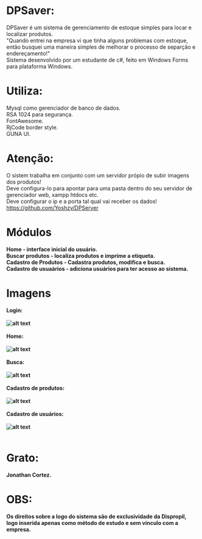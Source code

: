 # DPSaver:<br>
DPSaver é um sistema de gerenciamento de estoque simples para locar e localizar produtos.<br>
"Quando entrei na empresa vi que tinha alguns problemas com estoque, então busquei uma maneira simples de melhorar o processo de separção e endereçamento!"<br>
Sistema desenvolvido por um estudante de c#, feito em Windows Forms para plataforma Windows.<br>

# Utiliza:<br>
Mysql como gerenciador de banco de dados.<br>
RSA 1024 para segurança.<br>
FontAwesome.<br>
RjCode border style.<br>
GUNA UI.<br>

# Atenção:<br>
O sistem trabalha em conjunto com um servidor própio de subir imagens dos produtos!<br>
Deve configura-lo para apontar para uma pasta dentro do seu servidor de gerenciador web, xampp htdocs etc.<br>
Deve configurar o ip e a porta tal qual vai receber os dados!<br>
https://github.com/Yoshzy/DPServer

# Módulos
<b>Home - interface inicial do usuário.<br>
<b>Buscar produtos - localiza produtos e imprime a etiqueta.</b><br>
<b>Cadastro de Produtos - Cadastra produtos, modifica e busca.<b><br>
<b>Cadastro de usuaários - adiciona usuários para ter acesso ao sistema.</b><br>
  
# Imagens
  
  <b>Login:</b><br><br>
  ![alt text](https://i.imgur.com/p48ikVn.png)<br><br>
  <b>Home:</b><br><br>
  ![alt text](https://i.imgur.com/qR8uQoM.png)<br><br>
  <b>Busca:</b><br><br>
  ![alt text](https://i.imgur.com/bjt9xDp.png)<br><br>
  <b>Cadastro de produtos:</b><br><br>
  ![alt text](https://i.imgur.com/KyhBcIA.png)<br><br>
  <b>Cadastro de usuários:</b><br><br>
  ![alt text](https://i.imgur.com/Nqt5cae.pngg)<br><br>

  # Grato:<br>
Jonathan Cortez.

# OBS:<br>
Os direitos sobre a logo do sistema são de exclusividade da Dispropil, logo inserida apenas como método de estudo e sem vinculo com a empresa.<br>
